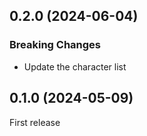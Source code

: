 ## 0.2.0 (2024-06-04)

### Breaking Changes

- Update the character list

## 0.1.0 (2024-05-09)

First release
